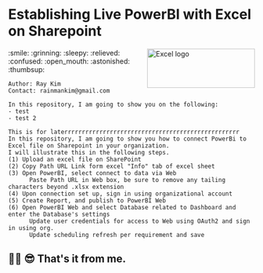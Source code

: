# Establishing Live PowerBI with Excel on Sharepoint 
<img align="right" src="https://user-images.githubusercontent.com/62319355/110085335-efcdb100-7dcb-11eb-9e9b-77f2849154a8.png" width="220" height="80" alt="Excel logo">
:smile: :grinning: :sleepy: :relieved: :confused: :open_mouth: :astonished: :thumbsup:



```
Author: Ray Kim
Contact: rainmankim@gmail.com
```

```
In this repository, I am going to show you on the following:
- test
- test 2

```




```
This is for laterrrrrrrrrrrrrrrrrrrrrrrrrrrrrrrrrrrrrrrrrrrrrrrrrr
In this repository, I am going to show you how to connect PowerBi to Excel file on Sharepoint in your organization.
I will illustrate this in the following steps.
(1) Upload an excel file on SharePoint
(2) Copy Path URL Link form excel "Info" tab of excel sheet
(3)	Open PowerBI, select connect to data via Web
	  Paste Path URL in Web box, be sure to remove any tailing characters beyond .xlsx extension
(4) Upon connection set up, sign in using organizational account
(5) Create Report, and publish to PowerBI Web
(6) Open PowerBI Web and select Database related to Dashboard and enter the Database's settings
	  Update user credentials for access to Web using OAuth2 and sign in using org.
	  Update scheduling refresh per requirement and save

```








🎈🦾 😎 That's it from me. 
--------------------------------------------------------------------------------------------------------------------------------------------------
